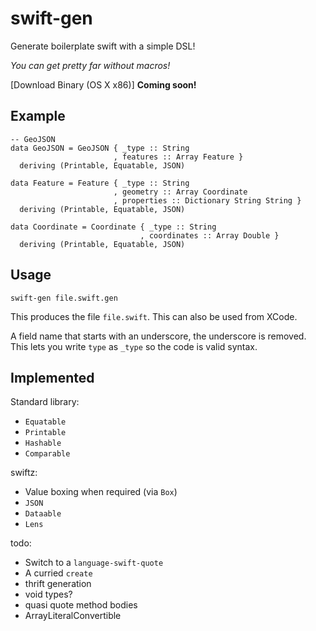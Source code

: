 # swift-gen

Generate boilerplate swift with a simple DSL!

*You can get pretty far without macros!*

[Download Binary (OS X x86)] **Coming soon!**

## Example

```
-- GeoJSON
data GeoJSON = GeoJSON { _type :: String
                       , features :: Array Feature }
  deriving (Printable, Equatable, JSON)

data Feature = Feature { _type :: String
                       , geometry :: Array Coordinate
                       , properties :: Dictionary String String }
  deriving (Printable, Equatable, JSON)

data Coordinate = Coordinate { _type :: String
                             , coordinates :: Array Double }
  deriving (Printable, Equatable, JSON)

```

## Usage

```
swift-gen file.swift.gen
```

This produces the file `file.swift`. This can also be used from XCode.

A field name that starts with an underscore, the underscore is removed.
This lets you write `type` as `_type` so the code is valid syntax.

## Implemented

Standard library:

- `Equatable`
- `Printable`
- `Hashable`
- `Comparable`

swiftz:

- Value boxing when required (via `Box`)
- `JSON`
- `Dataable`
- `Lens`

todo:

- Switch to a `language-swift-quote`
- A curried `create`
- thrift generation
- void types?
- quasi quote method bodies
- ArrayLiteralConvertible
